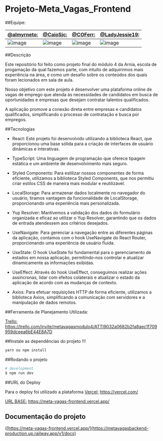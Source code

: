 # Projeto-Meta_Vagas_Frontend

##Equipe:

[@almyrneto:](https://github.com/almyrneto) | [@CaioSjc:](https://github.com/CaioSjc) | [@COFerr:](https://github.com/COFerr) | [@LadyJessie19:](https://github.com/LadyJessie19)
--- | --- | --- | ---
![image](https://github.com/LadyJessie19/meta_vagas_backend/assets/115433314/17ea390d-4d60-481b-9fcf-2af0eed32306) | ![image](https://github.com/LadyJessie19/meta_vagas_backend/assets/115433314/19e8eb12-ff88-4b12-a81c-0c96c834d229) | ![image](https://github.com/LadyJessie19/meta_vagas_backend/assets/115433314/91c19a99-f6d8-4acc-b81d-fd5ade593a93) | ![image](https://github.com/LadyJessie19/meta_vagas_backend/assets/115433314/c1675bcc-76bb-4378-a420-23afb278eca7)

##Descrição

Este repositório foi feito como projeto final do módulo 4 da Arnia, escola de progamação da qual fazemos parte, com intuito de adquirirmos mais experiência na área, e como um desafio sobre os conteúdos dos quais foram lecionados em sala de aula.

Nosso objetivo com este projeto é desenvolver uma plataforma online de vagas de emprego que atenda às necessidades de candidatos em busca de oportunidades e empresas que desejam contratar talentos qualificados.

A aplicação promove a conexão direta entre empresas e candidatos qualificados, simplificando o processo de contratação e busca por empregos.

##Tecnologias

- React: Este projeto foi desenvolvido utilizando a biblioteca React, que proporcionou uma base sólida para a criação de interfaces de usuário dinâmicas e interativas.

- TypeScript: Uma linguagem de programação que oferece tipagem estática e um ambiente de desenvolvimento mais seguro.

- Styled Components: Para estilizar nossos componentes de forma eficiente, utilizamos a biblioteca Styled Components, que nos permitiu criar estilos CSS de maneira mais modular e reutilizável.

- LocalStorage: Para armazenar dados localmente no navegador do usuário, tiramos vantagem da funcionalidade de LocalStorage, proporcionando uma experiência mais personalizada.

- Yup Resolver: Mantivemos a validação dos dados do formulário organizada e eficaz ao utilizar o Yup Resolver, garantindo que os dados de entrada atendessem aos critérios desejados.

- UseNavigate: Para gerenciar a navegação entre as diferentes páginas da aplicação, contamos com o hook UseNavigate do React Router, proporcionando uma experiência de usuário fluida.

- UseState: O hook UseState foi fundamental para o gerenciamento de estados em nossa aplicação, permitindo-nos controlar e atualizar dinamicamente as informações exibidas.

- UseEffect: Através do hook UseEffect, conseguimos realizar ações assíncronas, lidar com efeitos colaterais e atualizar o estado da aplicação de acordo com as mudanças de contexto.

- Axios: Para efetuar requisições HTTP de forma eficiente, utilizamos a biblioteca Axios, simplificando a comunicação com servidores e a manipulação de dados remotos.

##Ferramenta de Planejamento Utilizada:

[Trello:](https://trello.com/invite/metavagasmodulo4/ATTI9032a0682b2fa8aec1f709959dceea6bE44E8A7D) https://trello.com/invite/metavagasmodulo4/ATTI9032a0682b2fa8aec1f709959dceea6bE44E8A7D


##Instale as dependências do projeto !!!

```bash
yarn ou npm install
```

##Rodando o projeto

```bash
# development
$ npm run dev
```

##URL do Deploy

Para o deploy foi utilizado a plataforma [Vercel:](https://vercel.com/) https://vercel.com/

[URL BASE:](https://meta-vagas-frontend.vercel.app/) https://meta-vagas-frontend.vercel.app/

## Documentação do projeto

([https://meta-vagas-frontend.vercel.app/](https://metavagasbackend-production.up.railway.app/v1/docs)
